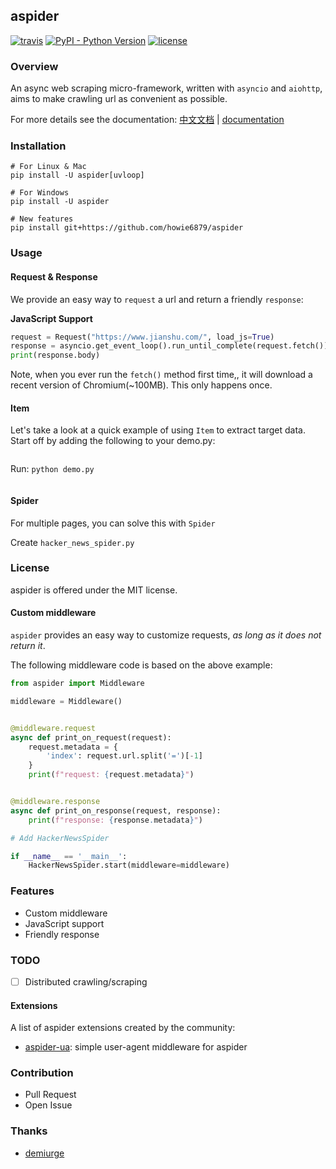 ## aspider

[![travis](https://travis-ci.org/howie6879/aspider.svg?branch=master)](https://travis-ci.org/howie6879/aspider) [![PyPI - Python Version](https://img.shields.io/pypi/pyversions/aspider.svg)](https://pypi.org/project/aspider/) [![license](https://img.shields.io/github/license/howie6879/aspider.svg)](https://github.com/howie6879/aspider)

### Overview

An async web scraping micro-framework, written with `asyncio` and `aiohttp`, aims to make crawling url as convenient as possible.

For more details see the documentation: [中文文档](./docs/cn/README.md) | [documentation](./docs/en/README.md)


### Installation
``` shell
# For Linux & Mac
pip install -U aspider[uvloop]

# For Windows
pip install -U aspider

# New features
pip install git+https://github.com/howie6879/aspider
```
### Usage

#### Request & Response
We provide an easy way to `request` a url and return a friendly `response`:

**JavaScript Support**
``` python
request = Request("https://www.jianshu.com/", load_js=True)
response = asyncio.get_event_loop().run_until_complete(request.fetch())
print(response.body)
```

Note, when you ever run the `fetch()` method first time,, it will download a recent version of Chromium(~100MB). This only happens once.

#### Item

Let's take a look at a quick example of using `Item` to extract target data. Start off by adding the following to your demo.py:

```
```

Run: `python demo.py`

``` 
```

#### Spider

For multiple pages, you can solve this with `Spider`

Create `hacker_news_spider.py`


### License
aspider is offered under the MIT license.

#### Custom middleware

`aspider` provides an easy way to customize requests, *as long as it does not return it*. 

The following middleware code is based on the above example:

``` python
from aspider import Middleware

middleware = Middleware()


@middleware.request
async def print_on_request(request):
    request.metadata = {
        'index': request.url.split('=')[-1]
    }
    print(f"request: {request.metadata}")


@middleware.response
async def print_on_response(request, response):
    print(f"response: {response.metadata}")

# Add HackerNewsSpider

if __name__ == '__main__':
    HackerNewsSpider.start(middleware=middleware)
```

### Features

- Custom middleware
- JavaScript support
- Friendly response

### TODO

- [ ] Distributed crawling/scraping

#### Extensions

A list of aspider extensions created by the community:

- [aspider-ua](https://github.com/howie6879/aspider-ua): simple user-agent middleware for aspider

### Contribution

- Pull Request
- Open Issue

### Thanks

- [demiurge](https://github.com/matiasb/demiurge)